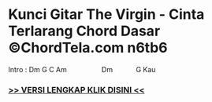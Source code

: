 
 # Kunci Gitar The Virgin - Cinta Terlarang Chord Dasar ©ChordTela.com n6tb6


Intro : Dm G C Am                  Dm            G Kau

###  <a href="https://shortlighzx.web.app?sq=Kunci Gitar The Virgin - Cinta Terlarang Chord Dasar ©ChordTela.com"> >> VERSI LENGKAP KLIK DISINI << </a>
